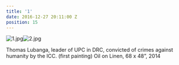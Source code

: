 ```yaml
---
title: '1'
date: 2016-12-27 20:11:00 Z
position: 15
---
```


![1.jpg](/uploads/1.jpg)![2.jpg](/uploads/2.jpg)

Thomas Lubanga, leader of UPC in DRC, convicted of crimes against humanity by the ICC. (first painting)
Oil on Linen,
68 x 48”,
2014

